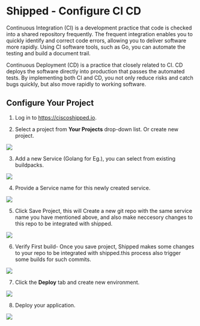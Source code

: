 # Shipped - Configure CI CD

Continuous Integration (CI) is a development practice that code is checked into a shared repository frequently. The frequent integration enables you to quickly identify and correct code errors, allowing you to deliver software more rapidly. 
Using CI software tools, such as Go, you can automate the testing and build a document trail.

Continuous Deployment (CD) is a practice that closely related to CI. CD deploys the software directly into production that passes the automated tests. By implementing both CI and CD, you not only reduce risks and catch bugs quickly, but also move rapidly to working software.


## Configure Your Project


1. Log in to <a href="https://ciscoshipped.io">https://ciscoshipped.io</a>.    

2.  Select a project from **Your Projects** drop-down list. Or create new project.
 
![](posts/files/shipped-cicd/assets/project-select.png)


3. Add a new Service (Golang for Eg.), you can select from existing buildpacks.

![](posts/files/shipped-cicd/assets/2.PNG)

4. Provide a Service name for this newly created service.

![](posts/files/shipped-cicd/assets/3.PNG)

5. Click Save Project, this will Create a new git repo with the same service name you have mentioned above, and also make neccesory changes to this repo to be integrated with shipped.

![](posts/files/shipped-cicd/assets/4.PNG)

6. Verify First build- Once you save project, Shipped makes some changes to your repo to be integrated with shipped.this process also trigger some builds for such commits.

![](posts/files/shipped-cicd/assets/5.PNG)

  
7.  Click the **Deploy** tab and create new environment.

![](posts/files/shipped-cicd/assets/Environment-add.png)    

8.  Deploy your application.
    
![](posts/files/shipped-cicd/assets/12.PNG)    



